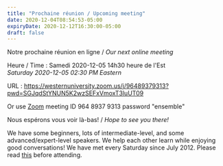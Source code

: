 ```yaml
---
title: "Prochaine réunion / Upcoming meeting"
date: 2020-12-04T08:54:53-05:00
expiryDate: 2020-12-12T16:30:00-05:00
draft: false
---
```


Notre prochaine réunion en ligne / _Our next online meeting_

Heure / Time
: Samedi 2020-12-05 14h30 heure de l'Est  
  _Saturday 2020-12-05 02:30 PM Eastern_

URL
: https://westernuniversity.zoom.us/j/96489379313?pwd=SGJqdStYNUN5K2wzSEFxVmoxT3luUT09

Or use [Zoom](https://zoom.us/) meeting ID 964 8937 9313 password "ensemble"
<!--more-->

Nous espérons vous voir là-bas! / _Hope to see you there!_

We have some beginners, lots of intermediate-level, and some advanced/expert-level speakers. We help each other learn while enjoying good conversations! We have met every Saturday since July 2012. Please read [this](/about/) before attending.
